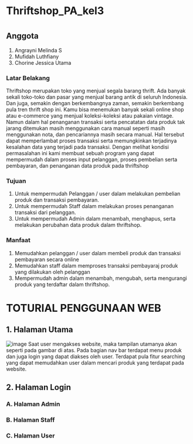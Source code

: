 # Thriftshop_PA_kel3
#
## Anggota
1. Angrayni Melinda S
2. Mufidah Luthfiany
3. Chorine Jessica Utama

### Latar Belakang
Thriftshop merupakan toko yang menjual segala barang thrift. Ada banyak sekali toko-toko dan pasar yang menjual barang antik di seluruh Indonesia. Dan juga, semakin dengan berkembangnya zaman, semakin berkembang pula tren thrift shop ini. Kamu bisa menemukan banyak sekali online shop atau e-commerce yang menjual koleksi-koleksi atau pakaian vintage. 
Namun dalam hal penanganan transaksi serta pencatatan data produk tak jarang ditemukan masih menggunakan cara manual seperti masih menggunakan nota, dan pencariannya masih secara manual. Hal tersebut dapat memperlambat proses transaksi serta memungkinkan terjadinya  kesalahan  data  yang  terjadi  pada  transaksi.  Dengan  melihat  kondisi  permasalahan  ini kami  membuat  sebuah   program yang  dapat  mempermudah  dalam  proses  input  pelanggan,  proses  pembelian serta pembayaran, dan penanganan data produk pada thriftshop

### Tujuan
1.	Untuk mempermudah Pelanggan / user  dalam melakukan pembelian produk dan transaksi pembayaran.
2.	Untuk mempermudah Staff  dalam melakukan proses penanganan transaksi dari pelanggan.
3.	Untuk mempermudah Admin  dalam menambah, menghapus, serta melakukan perubahan data produk dalam thriftshop.

### Manfaat
1.	Memudahkan pelanggan / user dalam membeli produk dan transaksi pembayaran secara online
2.	Memudahkan staff dalam memproses transaksi pembayaraj produk yang dilakukan oleh pelanggan
3.	Mempermudah admin dalam menambah, mengubah, serta mengurangi produk yang terdaftar dalam thriftshop.

#
# TOTURIAL PENGGUNAAN WEB
## 1.	Halaman Utama
![image](https://github.com/Kelompok-3-B1/Thriftshop_PA_kel3/assets/93468350/7e3c2e90-e516-497a-bc4a-352024b68d83)
Saat user mengakses website, maka tampilan utamanya akan seperti pada gambar di atas. Pada bagian nav bar terdapat menu produk dan juga login yang dapat diakses oleh user. Terdapat pula fitur searching yang dapat memudahkan user dalam mencari produk yang terdapat pada website.

## 2.	Halaman Login
### A.	Halaman Admin

### B.	Halaman Staff

### C.	Halaman User
